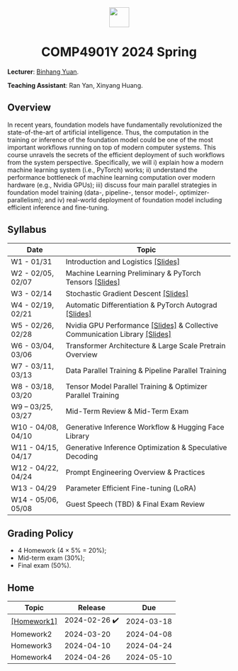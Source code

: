 <div style="text-align:center">
<a href="https://hkust.edu.hk/"><img src="https://hkust.edu.hk/sites/default/files/images/UST_L3.svg" height="45"></a>


# COMP4901Y 2024 Spring 
</div>

**Lecturer**: [Binhang Yuan](https://binhangyuan.github.io/site/). 

**Teaching Assistant**: Ran Yan, Xinyang Huang.


## Overview

In recent years, foundation models have fundamentally revolutionized the state-of-the-art of artificial intelligence. Thus, the computation in the training or inference of the foundation model could be one of the most important workflows running on top of modern computer systems. This course unravels the secrets of the efficient deployment of such workflows from the system perspective. Specifically, we will i) explain how a modern machine learning system (i.e., PyTorch) works; ii) understand the performance bottleneck of machine learning computation over modern hardware (e.g., Nvidia GPUs); iii) discuss four main parallel strategies in foundation model training (data-, pipeline-, tensor model-, optimizer- parallelism); and iv) real-world deployment of foundation model including efficient inference and fine-tuning. 




## Syllabus 

| Date | Topic |
|-----|------|
|W1 - 01/31 | Introduction and Logistics [[Slides]](https://github.com/Relaxed-System-Lab/COMP4901Y_Course_HKUST/blob/main/Slides/Lecture%201%20-%20Introduction%20and%20Logistics.pdf)|
|W2 - 02/05, 02/07| Machine Learning Preliminary & PyTorch Tensors [[Slides]](https://github.com/Relaxed-System-Lab/COMP4901Y_Course_HKUST/blob/main/Slides/Lecture%202%20-%20Machine%20Learning%20Preliminary.pdf)|
|W3 - 02/14| Stochastic Gradient Descent [[Slides]](https://github.com/Relaxed-System-Lab/COMP4901Y_Course_HKUST/blob/main/Slides/Lecture%203%20-%20Stochastic%20Gradient%20Descent.pdf) |
|W4 - 02/19, 02/21 | Automatic Differentiation & PyTorch Autograd [[Slides]](https://github.com/Relaxed-System-Lab/COMP4901Y_Course_HKUST/blob/main/Slides/Lecture%204%20-%20Automatic%20Differentiation.pdf) |
|W5 - 02/26, 02/28 | Nvidia GPU Performance [[Slides]](https://github.com/Relaxed-System-Lab/COMP4901Y_Course_HKUST/blob/main/Slides/Lecture%205%20-%20Nvidia%20GPU%20Performance.pdf) & Collective Communication Library [[Slides]](https://github.com/Relaxed-System-Lab/COMP4901Y_Course_HKUST/blob/main/Slides/Lecture%206%20-%20Nvidia%20Collective%20Communication%20Library.pdf)|
|W6 - 03/04, 03/06| Transformer Architecture & Large Scale Pretrain Overview|
|W7 - 03/11, 03/13| Data Parallel Training & Pipeline Parallel Training|
|W8 - 03/18, 03/20| Tensor Model Parallel Training & Optimizer Parallel Training|
|W9 – 03/25, 03/27| Mid-Term Review & Mid-Term Exam|
|W10 - 04/08, 04/10| Generative Inference Workflow & Hugging Face Library|
|W11 - 04/15, 04/17 | Generative Inference Optimization & Speculative Decoding |
|W12 - 04/22, 04/24 | Prompt Engineering Overview & Practices |
|W13 - 04/29 | Parameter Efficient Fine-tuning (LoRA)|
|W14 - 05/06, 05/08 | Guest Speech (TBD) & Final Exam Review |


## Grading Policy
- 4 Homework (4 $\times$ 5% $=$ 20%);
- Mid-term exam (30%);
- Final exam (50%).

## Home 
| Topic | Release |   Due   |
|-------|---------|---------|
|[[Homework1]](https://github.com/Relaxed-System-Lab/COMP4901Y_Course_HKUST/tree/main/Homework1)|2024-02-26 :heavy_check_mark:| 2024-03-18|
| Homework2 |2024-03-20| 2024-04-08|
| Homework3 |2024-04-10| 2024-04-24|
| Homework4 |2024-04-26| 2024-05-10|



